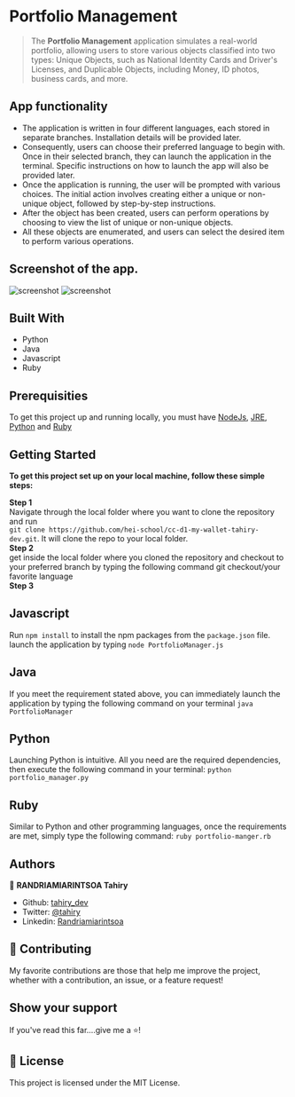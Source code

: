 # Portfolio Management

> The <b>Portfolio Management</b> application simulates a real-world portfolio, allowing users to store various objects classified into two types:
> Unique Objects, such as National Identity Cards and Driver's Licenses, and Duplicable Objects, including Money, ID photos, business cards, and more.

## App functionality

- The application is written in four different languages, each stored in separate branches. Installation details will be provided later.
- Consequently, users can choose their preferred language to begin with. Once in their selected branch, they can launch the application in the terminal. Specific instructions on how to launch the app will also be provided later.
- Once the application is running, the user will be prompted with various choices. The initial action involves creating either a unique or non-unique object, followed by step-by-step instructions.
- After the object has been created, users can perform operations by choosing to view the list of unique or non-unique objects.
- All these objects are enumerated, and users can select the desired item to perform various operations.

## Screenshot of the app.

![screenshot](https://github.com/hei-school/my-wallet-tahiry-dev/assets/47100064/d306912e-37b8-435f-924c-ebc3165cf92d)
![screenshot](https://github.com/hei-school/my-wallet-tahiry-dev/assets/47100064/8d1b335f-9c5a-4079-a0a1-d1a3b9171c3f)

## Built With

- Python
- Java
- Javascript
- Ruby

## Prerequisities

To get this project up and running locally, you must have [NodeJs](https://nodejs.org/en/), [JRE](https://www.java.com/en/download/manual.jsp), [Python](https://docs.python.org/3/installing/index.html) and [Ruby](https://www.ruby-lang.org/en/documentation/installation/)

## Getting Started

**To get this project set up on your local machine, follow these simple steps:**

**Step 1**<br>
Navigate through the local folder where you want to clone the repository and run<br>
`git clone https://github.com/hei-school/cc-d1-my-wallet-tahiry-dev.git`. It will clone the repo to your local folder.<br>
**Step 2**<br>
get inside the local folder where you cloned the repository and checkout to your preferred branch by typing the following command git checkout/your favorite language<br>
**Step 3**<br>

## Javascript
Run `npm install` to install the npm packages from the `package.json` file.<br>
launch the application by typing `node PortfolioManager.js`

## Java
If you meet the requirement stated above, you can immediately launch the application by typing the following command on your terminal
`java PortfolioManager`

## Python
Launching Python is intuitive. All you need are the required dependencies, then execute the following command in your terminal:
`python portfolio_manager.py`

## Ruby
Similar to Python and other programming languages, once the requirements are met, simply type the following command:
`ruby portfolio-manger.rb`


## Authors

👤 **RANDRIAMIARINTSOA Tahiry**

- Github: [tahiry_dev](https://github.com/tahiry-dev)
- Twitter: [@tahiry](https://twitter.com/Tahiry94825074)
- Linkedin: [Randriamiarintsoa](https://www.linkedin.com/in/tahiry-randriamiarintsoa/)

## 🤝 Contributing

My favorite contributions are those that help me improve the project, whether with a contribution, an issue, or a feature request!

## Show your support

If you've read this far....give me a ⭐️!

## 📝 License

This project is licensed under the MIT License.


